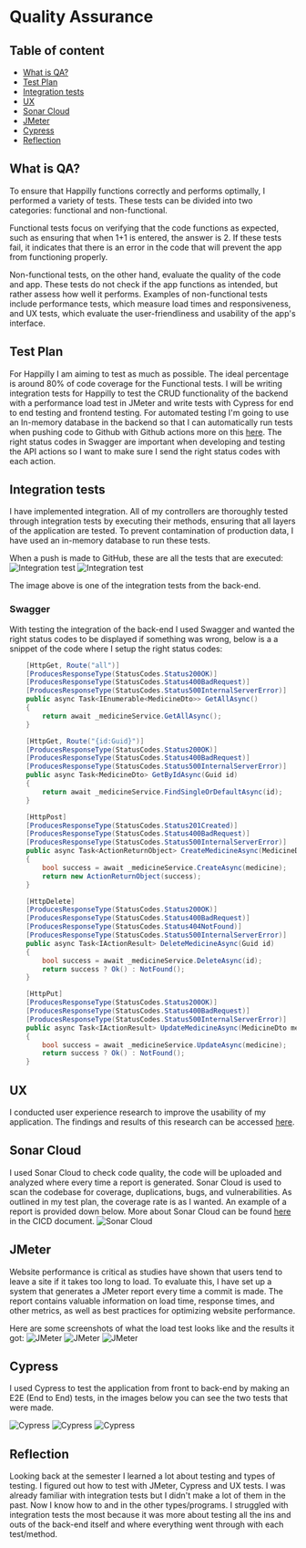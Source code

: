 # Quality Assurance
## Table of content
- [What is QA?](#what-is-qa?)
- [Test Plan](#test-plan)
- [Integration tests](#integration-tests)
- [UX](#ux)
- [Sonar Cloud](#sonar-cloud)
- [JMeter](#jmeter)
- [Cypress](#cypress)
- [Reflection](#reflection)

## What is QA?
To ensure that Happilly functions correctly and performs optimally, I performed a variety of tests. These tests can be divided into two categories: functional and non-functional.

Functional tests focus on verifying that the code functions as expected, such as ensuring that when 1+1 is entered, the answer is 2. If these tests fail, it indicates that there is an error in the code that will prevent the app from functioning properly.

Non-functional tests, on the other hand, evaluate the quality of the code and app. These tests do not check if the app functions as intended, but rather assess how well it performs. Examples of non-functional tests include performance tests, which measure load times and responsiveness, and UX tests, which evaluate the user-friendliness and usability of the app's interface.

## Test Plan
For Happilly I am aiming to test as much as possible. The ideal percentage is around 80% of code coverage for the Functional tests. I will be writing integration tests for Happilly to test the CRUD functionality of the backend with a performance load test in JMeter and write tests with Cypress for end to end testing and frontend testing. For automated testing I'm going to use an In-memory database in the backend so that I can automatically run tests when pushing code to Github with Github actions more on this [here](cicd.md). The right status codes in Swagger are important when developing and testing the API actions so I want to make sure I send the right status codes with each action.

## Integration tests
I have implemented integration. All of my controllers are thoroughly tested through integration tests by executing their methods, ensuring that all layers of the application are tested. To prevent contamination of production data, I have used an in-memory database to run these tests.

When a push is made to GitHub, these are all the tests that are executed:
![Integration test](resources/happilly-backend-tests.png)
![Integration test](resources/happilly-backend-tests.png)

The image above is one of the integration tests from the back-end.
### Swagger
With testing the integration of the back-end I used Swagger and wanted the right status codes to be displayed if something was wrong, below is a a snippet of the code where I setup the right status codes: 
```C#
    [HttpGet, Route("all")]
    [ProducesResponseType(StatusCodes.Status200OK)]
    [ProducesResponseType(StatusCodes.Status400BadRequest)]
    [ProducesResponseType(StatusCodes.Status500InternalServerError)]
    public async Task<IEnumerable<MedicineDto>> GetAllAsync()
    {
        return await _medicineService.GetAllAsync();
    }

    [HttpGet, Route("{id:Guid}")]
    [ProducesResponseType(StatusCodes.Status200OK)]
    [ProducesResponseType(StatusCodes.Status400BadRequest)]
    [ProducesResponseType(StatusCodes.Status500InternalServerError)]
    public async Task<MedicineDto> GetByIdAsync(Guid id)
    {
        return await _medicineService.FindSingleOrDefaultAsync(id);
    }

    [HttpPost]
    [ProducesResponseType(StatusCodes.Status201Created)]
    [ProducesResponseType(StatusCodes.Status400BadRequest)]
    [ProducesResponseType(StatusCodes.Status500InternalServerError)]
    public async Task<ActionReturnObject> CreateMedicineAsync(MedicineDto medicine)
    {
        bool success = await _medicineService.CreateAsync(medicine);
        return new ActionReturnObject(success);
    }

    [HttpDelete]
    [ProducesResponseType(StatusCodes.Status200OK)]
    [ProducesResponseType(StatusCodes.Status400BadRequest)]
    [ProducesResponseType(StatusCodes.Status404NotFound)]
    [ProducesResponseType(StatusCodes.Status500InternalServerError)]
    public async Task<IActionResult> DeleteMedicineAsync(Guid id)
    {
        bool success = await _medicineService.DeleteAsync(id);
        return success ? Ok() : NotFound();
    }

    [HttpPut]
    [ProducesResponseType(StatusCodes.Status200OK)]
    [ProducesResponseType(StatusCodes.Status400BadRequest)]
    [ProducesResponseType(StatusCodes.Status500InternalServerError)]
    public async Task<IActionResult> UpdateMedicineAsync(MedicineDto medicine)
    {
        bool success = await _medicineService.UpdateAsync(medicine);
        return success ? Ok() : NotFound();
    }
```

## UX
I conducted user experience research to improve the usability of my application. The findings and results of this research can be accessed [here](ux-research.md).

## Sonar Cloud
I used Sonar Cloud to check code quality, the code will be uploaded and analyzed where every time a report is generated. Sonar Cloud is used to scan the codebase for coverage, duplications, bugs, and vulnerabilities. As outlined in my test plan, the coverage rate is as I wanted. An example of a report is provided down below. More about Sonar Cloud can be found [here](cicd.md) in the CICD document.
![Sonar Cloud](resources/sonarcloud-passed.png)

## JMeter
Website performance is critical as studies have shown that users tend to leave a site if it takes too long to load. To evaluate this, I have set up a system that generates a JMeter report every time a commit is made. The report contains valuable information on load time, response times, and other metrics, as well as best practices for optimizing website performance.

Here are some screenshots of what the load test looks like and the results it got:
![JMeter](resources/performance-test-jmeter3.png)
![JMeter](resources/performance-test-jmeter2.png)
![JMeter](resources/performance-test-jmeter1.png)

## Cypress
I used Cypress to test the application from front to back-end by making an E2E (End to End) tests, in the images below you can see the two tests that were made.

![Cypress](resources/cypress-specs.png)
![Cypress](resources/cypress-test-complete.png)
![Cypress](resources/cypress-test-complete2.png)

## Reflection
Looking back at the semester I learned a lot about testing and types of testing. I figured out how to test with JMeter, Cypress and UX tests. I was already familiar with integration tests but I didn't make a lot of them in the past. Now I know how to and in the other types/programs. I struggled with integration tests the most because it was more about testing all the ins and outs of the back-end itself and where everything went through with each test/method.
